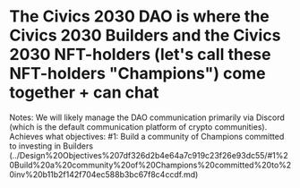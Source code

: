 # The Civics 2030 DAO is where the Civics 2030 Builders and the Civics 2030 NFT-holders (let's call these NFT-holders "Champions") come together + can chat

Notes: We will likely manage the DAO communication primarily via Discord (which is the default communication platform of crypto communities).
Achieves what objectives: #1: Build a community of Champions committed to investing in Builders (../Design%20Objectives%207df326d2b4e64a7c919c23f26e93dc55/#1%20Build%20a%20community%20of%20Champions%20committed%20to%20inv%20b11b2f142f704ec588b3bc67f8c4ccdf.md)